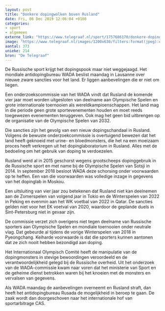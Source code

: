 ```yaml
---
layout: post
title: "Donkere dopingwolken boven Rusland"
date: Fri, 06 Dec 2019 12:06:04 +0100
categories: 
- sport 
- algemeen 
externe_link: "https://www.telegraaf.nl/sport/1757686170/donkere-dopingwolken-boven-rusland"
image: "https://www.telegraaf.nl/images/1200x630/filters:format(jpeg):quality(80)/cdn-kiosk-api.telegraaf.nl/6578eba6-1818-11ea-965b-02c309bc01c1.jpg"
aantal: 373
unieke: 214
bron: "De Telegraaf"
---
```


<p class="intro">De Russische sport krijgt het dopingspook maar niet weggejaagd. Het mondiale antidopingbureau WADA beslist maandag in Lausanne over nieuwe zware sancties voor het land. Er liggen aanbevelingen die er niet om liegen.</p> <p>Een onderzoekscommissie van het WADA vindt dat Rusland de komende vier jaar moet worden uitgesloten van deelname aan Olympische Spelen en grote internationale toernooien als wereldkampioenschappen. Het land mag in die periode geen grote sportevenementen houden en moet reeds toegewezen evenementen teruggeven. Ook mag het geen bid uitbrengen op de organisatie van de Olympische Spelen van 2032.</p><p>Die sancties zijn het gevolg van een nieuw dopingschandaal in Rusland. Volgens de bewuste onderzoekcommissie is overtuigend bewezen dat het land heeft geknoeid met urine- en bloedmonsters, die het na een moeizaam proces heeft verkregen uit het dopinglaboratorium in Rusland. Alles met de bedoeling om het gebruik van doping te verdoezelen.</p><p>Rusland werd al in 2015 geschorst wegens grootscheeps dopinggebruik in de Russische sport en met name bij de Olympische Spelen van Sotsji in 2014. In september 2018 besloot WADA deze schorsing onder voorwaarden op te heffen. Een van die voorwaarden was volledige inzage in gegevens van het dopinglab in Moskou.</p><p>Een uitsluiting van vier jaar zou betekenen dat Rusland niet kan deelnemen aan de Zomerspelen van volgend jaar in Tokio en de Winterspelen van 2022 in Peking en evenmin aan het WK voetbal van 2022 in Qatar. De sancties gelden niet voor het EK voetval van 2020, waardoor de geplande duels in Sint-Petersburg niet in gevaar zijn.</p><p>De commissie verzet zich overigens niet tegen deelname van Russische sporters aan Olympische Spelen en mondiale toernooien onder neutrale vlag. Dat gebeurde al tijdens de vorige Winterspelen van 2018 in Pyeongchang. Keiharde voorwaarde is dat die sporters kunnen aantonen dat ze zich nooit hebben bezondigd aan doping.</p><p>Het Internationaal Olympisch Comité heeft de manipulatie van de dopingmonsters in stevige bewoordingen veroordeeld en de verantwoordelijkheid gelegd bij de Russische overheid. Uit het onderzoek van de WADA-commissie kwam naar voren dat het ministerie van Sport en de geheime dienst betrokken waren bij het knoeien met de monsters en vervalsen van gegevens.</p><p>Als WADA maandag de aanbevelingen overneemt en Rusland straft, dan heeft het antidopingbureau Rusada de mogelijkheid in beroep te gaan. De zaak wordt dan doorgeschoven naar het internationale hof van sportarbitrage CAS.</p>
